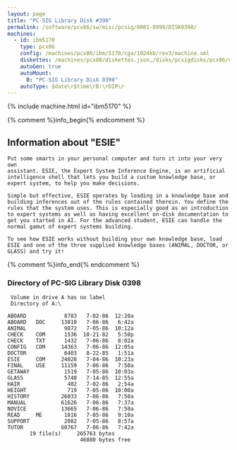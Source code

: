 ```yaml
---
layout: page
title: "PC-SIG Library Disk #398"
permalink: /software/pcx86/sw/misc/pcsig/0001-0999/DISK0398/
machines:
  - id: ibm5170
    type: pcx86
    config: /machines/pcx86/ibm/5170/cga/1024kb/rev3/machine.xml
    diskettes: /machines/pcx86/diskettes.json,/disks/pcsigdisks/pcx86/diskettes.json
    autoGen: true
    autoMount:
      B: "PC-SIG Library Disk 0398"
    autoType: $date\r$time\rB:\rDIR\r
---
```


{% include machine.html id="ibm5170" %}

{% comment %}info_begin{% endcomment %}

## Information about "ESIE"

    Put some smarts in your personal computer and turn it into your very own
    assistant. ESIE, the Expert System Inference Engine, is an artificial
    intelligence shell that lets you build a custom knowledge base, or
    expert system, to help you make decisions.
    
    Simple but effective, ESIE operates by loading in a knowledge base and
    building inferences out of the rules contained therein. You define the
    rules that the system uses. This is especially good as an introduction
    to expert systems as well as having excellent on-disk documentation to
    get you started in AI. For the advanced student, ESIE can handle the
    normal gamut of expert systems building.
    
    To see how ESIE works without building your own knowledge base, load
    ESIE and one of the three supplied knowledge bases (ANIMAL, DOCTOR, or
    GLASS) and try it!
{% comment %}info_end{% endcomment %}


### Directory of PC-SIG Library Disk 0398

     Volume in drive A has no label
     Directory of A:\

    ABOARD            8783   7-02-86  12:20a
    ABOARD   DOC     13810   7-06-86   6:42a
    ANIMAL            9872   7-05-86  10:12a
    CHECK    COM      1536  10-21-82   5:50p
    CHECK    TXT      1432   7-06-86   8:02a
    CONFIG   COM     14363   7-06-86  12:05a
    DOCTOR            6403   8-22-85   1:51a
    ESIE     COM     24028   7-04-86  10:23a
    FINAL    USE     11159   7-06-86   7:50a
    GETAWAY           1519   7-05-86  10:03a
    GLASS             5748   7-14-85  12:55a
    HAIR               402   7-02-86   2:54a
    HEIGHT             719   7-05-86  10:00a
    HISTORY          26033   7-06-86   7:50a
    MANUAL           61626   7-06-86   7:37a
    NOVICE           13665   7-06-86   7:50a
    READ     ME       1816   7-05-86   9:10a
    SUPPORT           2082   7-05-86   8:57a
    TUTOR            60767   7-06-86   7:42a
           19 file(s)     265763 bytes
                           46080 bytes free
